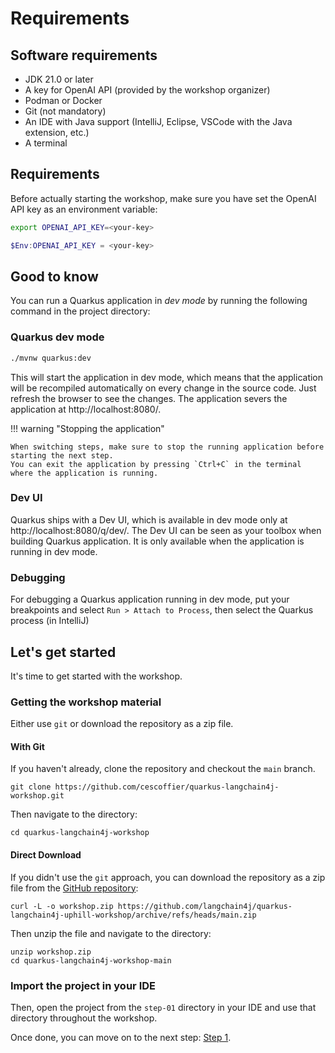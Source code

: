 # Requirements


## Software requirements

- JDK 21.0 or later
- A key for OpenAI API (provided by the workshop organizer)
- Podman or Docker
- Git (not mandatory)
- An IDE with Java support (IntelliJ, Eclipse, VSCode with the Java extension, etc.)
- A terminal

## Requirements

Before actually starting the workshop, make sure you have set the OpenAI API key as an environment variable:

```bash
export OPENAI_API_KEY=<your-key>
```

```powershell
$Env:OPENAI_API_KEY = <your-key>
```

## Good to know

You can run a Quarkus application in _dev mode_ by running the following command in the project directory:

### Quarkus dev mode

```bash
./mvnw quarkus:dev
```

This will start the application in dev mode, which means that the application will be recompiled automatically on every change in the source code.
Just refresh the browser to see the changes.
The application severs the application at http://localhost:8080/.

!!! warning "Stopping the application"
    
    When switching steps, make sure to stop the running application before starting the next step. 
    You can exit the application by pressing `Ctrl+C` in the terminal where the application is running.


### Dev UI

Quarkus ships with a Dev UI, which is available in dev mode only at http://localhost:8080/q/dev/.
The Dev UI can be seen as your toolbox when building Quarkus application.
It is only available when the application is running in dev mode.


### Debugging

For debugging a Quarkus application running in dev mode, put your breakpoints and select `Run > Attach to Process`, then select the Quarkus process (in IntelliJ)

## Let's get started

It's time to get started with the workshop.

### Getting the workshop material

Either use `git` or download the repository as a zip file.

#### With Git
If you haven't already, clone the repository and checkout the `main` branch.

```shell
git clone https://github.com/cescoffier/quarkus-langchain4j-workshop.git
```

Then navigate to the directory:

```shell
cd quarkus-langchain4j-workshop
```

#### Direct Download

If you didn't use the `git` approach, you can download the repository as a zip file from the [GitHub repository](https://github.com/cescoffier/quarkus-langchain4j-workshop/archive/refs/heads/main.zip):

```shell
curl -L -o workshop.zip https://github.com/langchain4j/quarkus-langchain4j-uphill-workshop/archive/refs/heads/main.zip
```

Then unzip the file and navigate to the directory:

```shell
unzip workshop.zip
cd quarkus-langchain4j-workshop-main
```

### Import the project in your IDE

Then, open the project from the `step-01` directory in your IDE and use that directory throughout the workshop.


Once done, you can move on to the next step: [Step 1](step-01.md).

